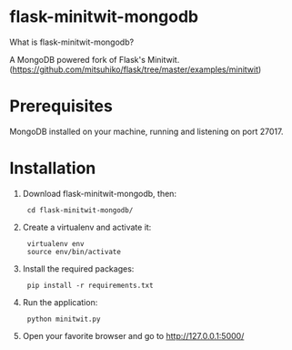 flask-minitwit-mongodb
====

What is flask-minitwit-mongodb?

A MongoDB powered fork of Flask's Minitwit. (https://github.com/mitsuhiko/flask/tree/master/examples/minitwit)

Prerequisites
====

MongoDB installed on your machine, running and listening on port 27017.

Installation
====

1. Download flask-minitwit-mongodb, then:

        cd flask-minitwit-mongodb/

2. Create a virtualenv and activate it:

        virtualenv env
        source env/bin/activate

3. Install the required packages:

        pip install -r requirements.txt

4. Run the application:

        python minitwit.py

5. Open your favorite browser and go to http://127.0.0.1:5000/
